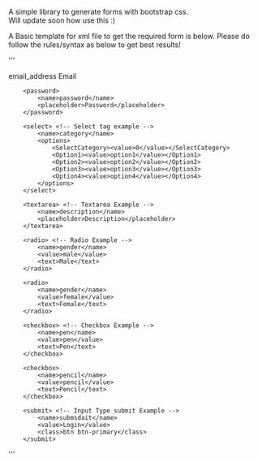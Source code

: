 A simple library to generate forms with bootstrap css.</br>
Will update soon how use this :)

A Basic template for xml file to get the required form is below.
Please do follow the rules/syntax as below to get best results!

'''
<?xml version='1.0' encoding='UTF-8'?>
<form>
		<email><!-- Input Tag Example -->
			<name>email_address</name>
			<placeholder>Email</placeholder>
		</email>

		<password>
			<name>password</name>
			<placeholder>Password</placeholder>
		</password>

		<select> <!-- Select tag example -->
			<name>category</name>
			<options>
				<SelectCategory><value>0</value></SelectCategory>
				<Option1><value>option1</value></Option1>
				<Option2><value>option2</value></Option2>
				<Option3><value>option3</value></Option3>
				<Option4><value>option4</value></Option4>
			</options>
		</select>

		<textarea> <!-- Textarea Example -->
			<name>description</name>
			<placeholder>Description</placeholder>
		</textarea>

		<radio> <!-- Radio Example -->
			<name>gender</name>
			<value>male</value>
			<text>Male</text>
		</radio>

		<radio>
			<name>gender</name>
			<value>female</value>
			<text>Female</text>
		</radio>

		<checkbox> <!-- Checkbox Example -->
			<name>pen</name>
			<value>pen</value>
			<text>Pen</text>
		</checkbox>

		<checkbox>
			<name>pencil</name>
			<value>pencil</value>
			<text>Pencil</text>
		</checkbox>

		<submit> <!-- Input Type submit Example -->
			<name>submsdait</name>
			<value>Login</value>
			<class>btn btn-primary</class>
		</submit>
</form>'''